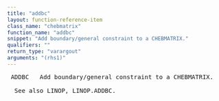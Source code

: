 ```yaml
---
title: "addbc"
layout: function-reference-item
class_name: "chebmatrix"
function_name: "addbc"
snippet: "Add boundary/general constraint to a CHEBMATRIX."
qualifiers: ""
return_type: "varargout"
arguments: "(rhs1)"
---
```


<pre class="help-text"> ADDBC   Add boundary/general constraint to a CHEBMATRIX.
  
  See also LINOP, LINOP.ADDBC.
</pre>
